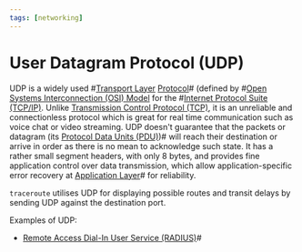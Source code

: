 ```yaml
---
tags: [networking]
---
```


# User Datagram Protocol (UDP)

UDP is a widely used #[Transport Layer](202206131837.md)
[Protocol](202209302229.md)# (defined by #[Open Systems Interconnection (OSI) Model](202206131632.md)
for the #[Internet Protocol Suite (TCP/IP)](202206151238.md).
Unlike [Transmission Control Protocol (TCP)](202206151232.md), it is an
unreliable and connectionless protocol which is great for real time
communication such as voice chat or video streaming. UDP doesn't guarantee that
the packets or datagram (its [Protocol Data Units (PDU)](202206131643.md))# will
reach their destination or arrive in order as there is no mean to acknowledge
such state. It has a rather small segment headers, with only 8 bytes, and
provides fine application control over data transmission, which allow
application-specific error recovery at [Application Layer](202206131856.md)# for
reliability.

`traceroute` utilises UDP for displaying possible routes and transit delays by
sending UDP against the destination port.

Examples of UDP:
- [Remote Access Dial-In User Service (RADIUS)](202210221318.md)#
